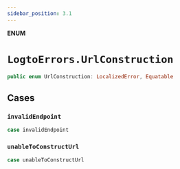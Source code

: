 ```yaml
---
sidebar_position: 3.1
---
```


**ENUM**

# `LogtoErrors.UrlConstruction`

```swift
public enum UrlConstruction: LocalizedError, Equatable
```

## Cases

### `invalidEndpoint`

```swift
case invalidEndpoint
```

### `unableToConstructUrl`

```swift
case unableToConstructUrl
```

